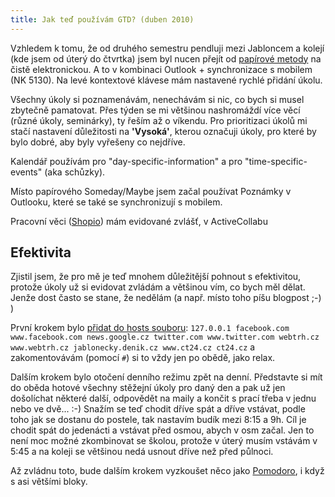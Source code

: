 ```yaml
---
title: Jak teď používám GTD? (duben 2010)
---
```


Vzhledem k tomu, že od druhého semestru pendluji mezi Jabloncem a kolejí (kde jsem od úterý do čtvrtka) jsem byl nucen přejít od [papírové metody](/jak-jsem-na-tom-s-getting-things-done-gtd/) na čistě elektronickou. A to v kombinaci Outlook + synchronizace s mobilem (NK 5130). Na levé kontextové klávese mám nastavené rychlé přidání úkolu.

Všechny úkoly si poznamenávám, nenechávám si nic, co bych si musel zbytečně pamatovat. Přes týden se mi většinou nashromáždí více věcí (různé úkoly, seminárky), ty řeším až o víkendu. Pro prioritizaci úkolů mi stačí nastavení důležitosti na **'Vysoká'**, kterou označuji úkoly, pro které by bylo dobré, aby byly vyřešeny co nejdříve.

Kalendář používám pro "day-specific-information" a pro "time-specific-events" (aka schůzky).

Místo papírového Someday/Maybe jsem začal používat Poznámky v Outlooku, které se také se synchronizují s mobilem.

Pracovní věci ([Shopio](http://www.shopio.cz/)) mám evidované zvlášť, v ActiveCollabu


Efektivita
-----------
Zjistil jsem, že pro mě je teď mnohem důležitější pohnout s efektivitou, protože úkoly už si evidovat zvládám a většinou vím, co bych měl dělat. Jenže dost často se stane, že nedělám (a např. místo toho píšu blogpost ;-) )

První krokem bylo [přidat do hosts souboru](/editace-souboru-hosts/):
`127.0.0.1 facebook.com www.facebook.com news.google.cz twitter.com www.twitter.com webtrh.cz www.webtrh.cz jablonecky.denik.cz www.ct24.cz ct24.cz`
a zakomentovávám (pomocí `#`) si to vždy jen po obědě, jako relax.

Dalším krokem bylo otočení denního režimu zpět na denní. Představte si mít do oběda hotové všechny stěžejní úkoly pro daný den a pak už jen došolíchat některé další, odpovědět na maily a končit s prací třeba v jednu nebo ve dvě... :-) Snažím se teď chodit dříve spát a dříve vstávat, podle toho jak se dostanu do postele, tak nastavím budík mezi 8:15 a 9h. Cíl je chodit spát do jedenácti a vstávat před osmou, abych v osm začal. Jen to není moc možné zkombinovat se školou, protože v úterý musím vstávám v 5:45 a na koleji se většinou nedá usnout dříve než před půlnoci.


Až zvládnu toto, bude dalším krokem vyzkoušet něco jako [Pomodoro](http://www.pomodorotechnique.com/), i když s asi většími bloky.
